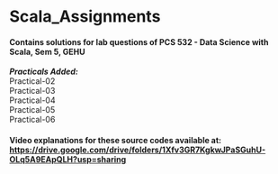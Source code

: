 # Scala_Assignments

#### Contains solutions for lab questions of PCS 532 - Data Science with Scala, Sem 5, GEHU<br />
_**Practicals Added:**_<br />
Practical-02<br />
Practical-03<br />
Practical-04<br />
Practical-05<br />
Practical-06<br />

#### Video explanations for these source codes available at: https://drive.google.com/drive/folders/1Xfv3GR7KgkwJPaSGuhU-OLq5A9EApQLH?usp=sharing
